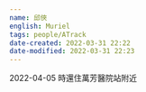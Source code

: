 ```yaml
---
name: 邱俠
english: Muriel
tags: people/ATrack
date-created: 2022-03-31 22:22
date-modified: 2022-03-31 22:23
---
```


2022-04-05 時還住萬芳醫院站附近
